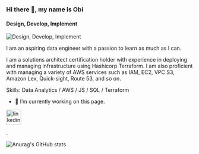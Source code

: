 ### Hi there 👋, my name is Obi
#### Design, Develop, Implement 
![Design, Develop, Implement ](https://media.licdn.com/dms/image/D5616AQGYfv3f0tmkBA/profile-displaybackgroundimage-shrink_350_1400/0/1676338095904?e=1708560000&v=beta&t=dolCCp8ltzCTmMB3BoAG_OjPqq5c0H7gitCUzRStwiY)

I am an aspiring data engineer with a passion to learn as much as I can.

I am a solutions architect certification holder with experience in deploying and managing infrastructure using Hashicorp Terraform. I am also proficient with managing a variety of AWS services such as IAM, EC2, VPC S3, Amazon Lex, Quick-sight, Route 53, and so on.



Skills: Data Analytics  / AWS / JS / SQL / Terraform

- 🔭 I’m currently working on this page. 


[<img src='https://cdn.jsdelivr.net/npm/simple-icons@3.0.1/icons/linkedin.svg' alt='linkedin' height='40'>](https://www.linkedin.com/in/https://www.linkedin.com/in/obi-njoku-168181148//)  

.

![Anurag's GitHub stats](https://github-readme-stats.vercel.app/api?username=Obi256&theme=dark&show_icons=true)
